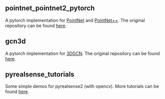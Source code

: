 ## pointnet_pointnet2_pytorch

A pytorch implementation for [PointNet](https://openaccess.thecvf.com/content_cvpr_2017/papers/Qi_PointNet_Deep_Learning_CVPR_2017_paper.pdf) and [PointNet++](https://proceedings.neurips.cc/paper/2017/file/d8bf84be3800d12f74d8b05e9b89836f-Paper.pdf). The original repository can be found [here](https://github.com/yanx27/Pointnet_Pointnet2_pytorch).


## gcn3d
A pytorch implementation for [3DGCN](https://openaccess.thecvf.com/content_CVPR_2020/papers/Lin_Convolution_in_the_Cloud_Learning_Deformable_Kernels_in_3D_Graph_CVPR_2020_paper.pdf). The original repository can be found [here](https://github.com/zhihao-lin/3dgcn).


## pyrealsense_tutorials

Some simple demos for pyrealsense2 (with opencv). More tutorials can be found [here](https://github.com/IntelRealSense/librealsense/tree/master/wrappers/python/examples).